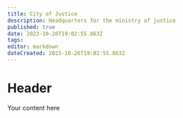 ```yaml
---
title: City of Justice
description: Headquarters for the ministry of justice
published: true
date: 2023-10-26T19:02:55.863Z
tags: 
editor: markdown
dateCreated: 2023-10-26T19:02:55.863Z
---
```


# Header
Your content here